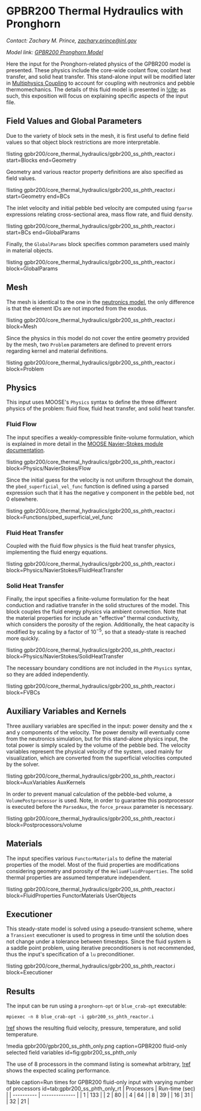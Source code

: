 # GPBR200 Thermal Hydraulics with Pronghorn

*Contact: Zachary M. Prince, zachary.prince@inl.gov*

*Model link: [GPBR200 Pronghorn Model](https://github.com/idaholab/virtual_test_bed/tree/devel/htgr/gpbr200/core_thermal_hydraulics)*

Here the input for the Pronghorn-related physics of the GPBR200 model is
presented. These physics include the core-wide coolant flow, coolant heat
transfer, and solid heat transfer. This stand-alone input will be modified later
in [Multiphysics Coupling](gpbr200/coupling.md) to account for coupling with
neutronics and pebble thermomechanics. The details of this fluid model is
presented in [!cite](prince2024Sensitivity); as such, this exposition will focus
on explaining specific aspects of the input file.

## Field Values and Global Parameters

Due to the variety of block sets in the mesh, it is first useful to define field
values so that object block restrictions are more interpretable.

!listing gpbr200/core_thermal_hydraulics/gpbr200_ss_phth_reactor.i
    start=Blocks
    end=Geometry

Geometry and various reactor property definitions are also specified as field
values.

!listing gpbr200/core_thermal_hydraulics/gpbr200_ss_phth_reactor.i
    start=Geometry
    end=BCs

The inlet velocity and initial pebble bed velocity are computed using `fparse`
expressions relating cross-sectional area, mass flow rate, and fluid density.

!listing gpbr200/core_thermal_hydraulics/gpbr200_ss_phth_reactor.i
    start=BCs
    end=GlobalParams

Finally, the `GlobalParams` block specifies common parameters used mainly in
material objects.

!listing gpbr200/core_thermal_hydraulics/gpbr200_ss_phth_reactor.i
    block=GlobalParams


## Mesh

The mesh is identical to the one in the [neutronics model](gpbr200/core_neutronics.md),
the only difference is that the element IDs are not imported from the exodus.

!listing gpbr200/core_thermal_hydraulics/gpbr200_ss_phth_reactor.i
    block=Mesh

Since the physics in this model do not cover the entire geometry provided by the
mesh, two `Problem` parameters are defined to prevent errors regarding kernel
and material definitions.

!listing gpbr200/core_thermal_hydraulics/gpbr200_ss_phth_reactor.i
    block=Problem

## Physics

This input uses MOOSE's `Physics` syntax to define the three different physics
of the problem: fluid flow, fluid heat transfer, and solid heat transfer.

### Fluid Flow

The input specifies a weakly-compressible finite-volume formulation, which is
explained in more detail in the
[MOOSE Navier-Stokes module documentation](https://mooseframework.inl.gov/modules/navier_stokes/wcnsfv.html).

!listing gpbr200/core_thermal_hydraulics/gpbr200_ss_phth_reactor.i
    block=Physics/NavierStokes/Flow

Since the initial guess for the velocity is not uniform throughout the domain,
the `pbed_superficial_vel_func` function is defined using a parsed expression
such that it has the negative y component in the pebble bed, not 0 elsewhere.

!listing gpbr200/core_thermal_hydraulics/gpbr200_ss_phth_reactor.i
    block=Functions/pbed_superficial_vel_func

### Fluid Heat Transfer

Coupled with the fluid flow physics is the fluid heat transfer physics,
implementing the fluid energy equations.

!listing gpbr200/core_thermal_hydraulics/gpbr200_ss_phth_reactor.i
    block=Physics/NavierStokes/FluidHeatTransfer

### Solid Heat Transfer

Finally, the input specifies a finite-volume formulation for the heat conduction
and radiative transfer in the solid structures of the model. This block couples
the fluid energy physics via ambient convection. Note that the material
properties for include an "effective" thermal conductivity, which considers the
porosity of the region. Additionally, the heat capacity is modified by scaling
by a factor of $10^{-5}$, so that a steady-state is reached more quickly.

!listing gpbr200/core_thermal_hydraulics/gpbr200_ss_phth_reactor.i
    block=Physics/NavierStokes/SolidHeatTransfer

The necessary boundary conditions are not included in the `Physics` syntax, so
they are added independently.

!listing gpbr200/core_thermal_hydraulics/gpbr200_ss_phth_reactor.i
    block=FVBCs


## Auxiliary Variables and Kernels

Three auxiliary variables are specified in the input: power density and the x
and y components of the velocity. The power density will eventually come from
the neutronics simulation, but for this stand-alone physics input, the total
power is simply scaled by the volume of the pebble bed. The velocity variables
represent the physical velocity of the system, used mainly for visualization,
which are converted from the superficial velocities computed by the solver.

!listing gpbr200/core_thermal_hydraulics/gpbr200_ss_phth_reactor.i
    block=AuxVariables AuxKernels

In order to prevent manual calculation of the pebble-bed volume, a
`VolumePostprocessor` is used. Note, in order to guarantee this postprocessor is
executed before the `ParsedAux`, the `force_preaux` parameter is necessary.

!listing gpbr200/core_thermal_hydraulics/gpbr200_ss_phth_reactor.i
    block=Postprocessors/volume


## Materials

The input specifies various `FunctorMaterials` to define the material properties
of the model. Most of the fluid properties are modifications considering
geometry and porosity of the `HeliumFluidProperties`. The solid thermal
properties are assumed temperature independent.

!listing gpbr200/core_thermal_hydraulics/gpbr200_ss_phth_reactor.i
    block=FluidProperties FunctorMaterials UserObjects


## Executioner

This steady-state model is solved using a pseudo-transient scheme, where a
`Transient` executioner is used to progress in time until the solution does not
change under a tolerance between timesteps. Since the fluid system is a saddle
point problem, using iterative preconditioners is not recommended, thus the
input's specification of a `lu` preconditioner.

!listing gpbr200/core_thermal_hydraulics/gpbr200_ss_phth_reactor.i
    block=Executioner

## Results

The input can be run using a `pronghorn-opt` or `blue_crab-opt` executable:

```
mpiexec -n 8 blue_crab-opt -i gpbr200_ss_phth_reactor.i
```

[!ref](fig:gpbr200_ss_phth_only) shows the resulting fluid velocity, pressure,
temperature, and solid temperature.

!media gpbr200/gpbr200_ss_phth_only.png
    caption=GPBR200 fluid-only selected field variables
    id=fig:gpbr200_ss_phth_only

The use of 8 processors in the command listing is somewhat arbitrary,
[!ref](tab:gpbr200_ss_phth_only_rt) shows the expected scaling performance.

!table caption=Run times for GPBR200 fluid-only input with varying number of processors id=tab:gpbr200_ss_phth_only_rt
| Processors | Run-time (sec) |
| ---------- | -------------- |
|          1 | 133            |
|          2 | 80             |
|          4 | 64             |
|          8 | 39             |
|         16 | 31             |
|         32 | 21             |
